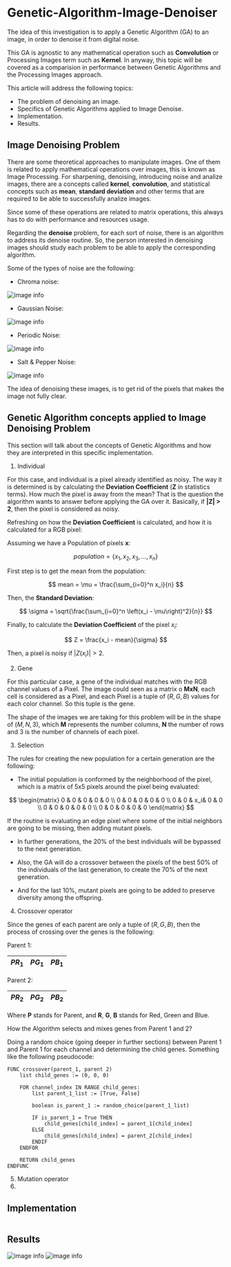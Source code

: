 # Genetic-Algorithm-Image-Denoiser

The idea of this investigation is to apply a Genetic Algorithm (GA) to an image, in order to denoise it from digital noise.

This GA is agnostic to any mathematical operation such as __Convolution__ or Processing Images term such as __Kernel__. In anyway, this topic will be covered as a comparision in performance between Genetic Algorithms and the Processing Images approach.

This article will address the following topics:
- The problem of denoising an image.
- Specifics of Genetic Algorithms applied to Image Denoise.
- Implementation.
- Results.

## Image Denoising Problem

There are some theoretical approaches to manipulate images. One of them is related to apply mathematical operations over images, this is known as Image Processing. For sharpening, denoising, introducing noise and analize images, there are a concepts called __kernel__, __convolution__, and statistical concepts such as __mean__, __standard deviation__ and other terms that are required to be able to successfully analize images.

Since some of these operations are related to matrix operations, this always has to do with performance and resources usage.

Regarding the __denoise__ problem, for each sort of noise, there is an algorithm to address its denoise routine. So, the person interested in denoising images should study each problem to be able to apply the corresponding algorithm.

Some of the types of noise are the following:

- Chroma noise:

![image info](./images/lena_chroma_noised.png)

- Gaussian Noise:

![image info](./images/lena_gaussian_noised.png)

- Periodic Noise:

![image info](./images/lena_periodic_noise.png)

- Salt & Pepper Noise:

![image info](./images/lena_salt_pepper_noised.png)

The idea of denoising these images, is to get rid of the pixels that makes the image not fully clear.

## Genetic Algorithm concepts applied to Image Denoising Problem

This section will talk about the concepts of Genetic Algorithms and how they are interpreted in this specific implementation.

1. Individual

For this case, and individual is a pixel already identified as noisy. The way it is determined is by calculating the __Deviation Coefficient__ (__Z__ in statistics terms). How much the pixel is away from the mean? That is the question the algorithm wants to answer before applying the GA over it. Basically, if __|Z| > 2__, then the pixel is considered as noisy.

Refreshing on how the __Deviation Coefficient__ is calculated, and how it is calculated for a RGB pixel:


Assuming we have a Population of pixels __x__:

$$
population = \{x_1, x_2, x_3, ..., x_n\}
$$

First step is to get the mean from the population:

$$
mean = \mu = \frac{\sum_{i=0}^n x_i}{n}
$$

Then, the __Standard Deviation__:

$$
\sigma = \sqrt{\frac{\sum_{i=0}^n \left(x_i - \mu\right)^2}{n}}
$$

Finally, to calculate the __Deviation Coefficient__ of the pixel $x_i$:

$$
Z = \frac{x_i - mean}{\sigma} 
$$

Then, a pixel is noisy if $|Z\left(x_i\right)| > 2$.

2. Gene

For this particular case, a gene of the individual matches with the RGB channel values of a Pixel. The image could seen as a matrix o __MxN__, each cell is considered as a Pixel, and each Pixel is a tuple of $\left(R,G,B\right)$ values for each color channel. So this tuple is the gene.

The shape of the images we are taking for this problem will be in the shape of $\left(M, N, 3\right)$, which __M__ represents the number columns, __N__ the number of rows and 3 is the number of channels of each pixel.

3. Selection

The rules for creating the new population for a certain generation are the following:
    
- The initial population is conformed by the neighborhood of the pixel, which is a matrix of 5x5 pixels around the pixel being evaluated:

$$
\begin{matrix}
0 & 0 & 0 &  0 & 0 \\
0 & 0 & 0 &  0 & 0 \\
0 & 0 & x_i& 0 & 0 \\
0 & 0 & 0 &  0 & 0 \\
0 & 0 & 0 &  0 & 0
\end{matrix}
$$

If the routine is evaluating an edge pixel where some of the initial neighbors are going to be missing, then adding mutant pixels.

- In further generations, the 20% of the best individuals will be bypassed to the next generation.

- Also, the GA will do a crossover between the pixels of the best 50% of the individuals of the last generation, to create the 70% of the next generation.

- And for the last 10%, mutant pixels are going to be added to preserve diversity among the offspring.

4. Crossover operator

Since the genes of each parent are only a tuple of $\left(R,G,B\right)$, then the process of crossing over the genes is the following:

Parent 1:

| $PR_1$ | $PG_1$ | $PB_1$ |
|--------|--------|--------|

Parent 2:

| $PR_2$ | $PG_2$ | $PB_2$ |
|--------|--------|--------|

Where __P__ stands for Parent, and __R__, __G__, __B__ stands for Red, Green and Blue.

How the Algorithm selects and mixes genes from Parent 1 and 2?

Doing a random choice (going deeper in further sections) between Parent 1 and Parent 1 for each channel and determining the child genes. Something like the following pseudocode:

```
FUNC crossover(parent_1, parent 2)
    list child_genes := (0, 0, 0)

    FOR channel_index IN RANGE child_genes:
        list parent_1_list := [True, False]

        boolean is_parent_1 := random_choice(parent_1_list)

        IF is_parent_1 = True THEN
            child_genes[child_index] = parent_1[child_index]
        ELSE
            child_genes[child_index] = parent_2[child_index]
        ENDIF
    ENDFOR

    RETURN child_genes
ENDFUNC
```

5. Mutation operator
6. 

## Implementation
```

```
## Results
![image info](./images/result.gif)
![image info](./images/lena.jpg)